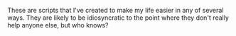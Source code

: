 These are scripts that I've created to make my life easier in any of several ways. They are likely to be idiosyncratic to the point where they don't really help anyone else, but who knows?
